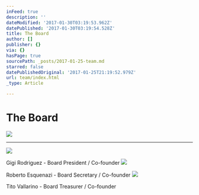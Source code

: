```yaml
---
inFeed: true
description: ''
dateModified: '2017-01-30T03:19:53.962Z'
datePublished: '2017-01-30T03:19:54.528Z'
title: The Board
author: []
publisher: {}
via: {}
hasPage: true
sourcePath: _posts/2017-01-25-team.md
starred: false
datePublishedOriginal: '2017-01-25T21:19:52.979Z'
url: team/index.html
_type: Article

---
```

# The Board
![](https://the-grid-user-content.s3-us-west-2.amazonaws.com/f41ef7b7-9130-4698-a965-e94c0412b8ae.png)

---

![](https://the-grid-user-content.s3-us-west-2.amazonaws.com/aea232e2-39bc-4ed5-be62-1ece79ff634b.png)

Gigi Rodriguez - Board President / Co-founder
![](https://the-grid-user-content.s3-us-west-2.amazonaws.com/a60ff1d2-8a95-4b28-b9a7-b3754b68a91c.png)

Roberto Esquenazi - Board Secretary / Co-founder
![](https://imgflo.herokuapp.com/graph/2b2431f8e7ba7b0/a1d0fcf5d2df72d0f61bc8f22e7b436a/croprotate.png?cropheight=969&cropwidth=560&degrees=0&input=https%3A%2F%2Fthe-grid-user-content.s3-us-west-2.amazonaws.com%2Fec1cde43-95d8-4ef9-970f-c67c14812169.png&x=68&y=0)

Tito Vallarino - Board Treasurer / Co-founder